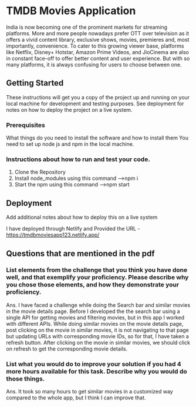 # TMDB Movies Application

India is now becoming one of the prominent markets for streaming platforms. 
More and more people nowadays prefer OTT over television as it offers a vivid content library, exclusive shows, movies, premieres and, most importantly, convenience.
To cater to this growing viewer base, platforms like Netflix, Disney+ Hotstar, Amazon Prime Videos, and JioCinema are also in constant face-off to offer better content and user experience. 
But with so many platforms, it is always confusing for users to choose between one.

## Getting Started

These instructions will get you a copy of the project up and running on your local machine for development and testing purposes. See deployment for notes on how to deploy the project on a live system.

### Prerequisites

What things do you need to install the software and how to install them
You need to set up node js and npm in the local machine.
 
### Instructions about how to run and test your code.

 1. Clone the Repository 
 2. Install node_modules using this command -->npm i
 3. Start the npm using this command -->npm start

## Deployment

Add additional notes about how to deploy this on a live system

I have deployed through Netlify and Provided the URL - 
https://tmdbmoviesapp123.netlify.app/

## Questions that are mentioned in the pdf
     
### List elements from the challenge that you think you have done well, and that exemplify your proficiency. Please describe why you chose those elements, and how they demonstrate your proficiency.
Ans.  I have faced a challenge while doing the Search bar and similar movies in the movie details page.
      Before I developed the the search bar using a single API for getting movies and filtering movies, but in this app I worked with different APIs.
      While doing similar movies on the movie details page, post clicking on the movie in similar movies, it is not navigating to that page but updating URLs with corresponding movie IDs, so for that, I have taken a refresh button.
      After clicking on the movie in similar movies, we should click on refresh to get the corresponding movie details.

### List what you would do to improve your solution if you had 4 more hours available for this task. Describe why you would do those things.
Ans.  It took so many hours to get similar movies in a customized way compared to the whole app, but I think I can improve that.



